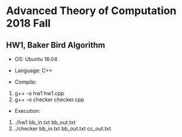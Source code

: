# Advanced Theory of Computation 2018 Fall

## HW1, Baker Bird Algorithm

* OS: Ubuntu 16.04

* Language: C++

* Compile:

1. g++ -o hw1 hw1.cpp
2. g++ -o checker checker.cpp

* Execution:

1. ./hw1 bb_in.txt bb_out.txt
2. ./checker bb_in.txt bb_out.txt cc_out.txt
